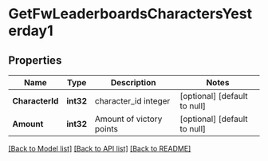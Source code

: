 # GetFwLeaderboardsCharactersYesterday1

## Properties
Name | Type | Description | Notes
------------ | ------------- | ------------- | -------------
**CharacterId** | **int32** | character_id integer | [optional] [default to null]
**Amount** | **int32** | Amount of victory points | [optional] [default to null]

[[Back to Model list]](../README.md#documentation-for-models) [[Back to API list]](../README.md#documentation-for-api-endpoints) [[Back to README]](../README.md)


